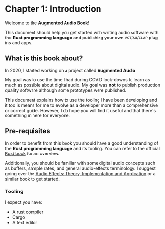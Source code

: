 # Chapter 1: Introduction

Welcome to the **Augmented Audio Book**!

This document should help you get started with writing audio software with the **Rust programming language** and
publishing your own `VST`/`AU`/`CLAP` plug-ins and apps.

## What is this book about?

In 2020, I started working on a project called **Augmented Audio**

My goal was to use the time I had during COVID lock-downs to learn as much as possible about digital audio. 
My goal was **not** to publish production quality software although some prototypes were published.

This document explains how to use the tooling I have been developing and it too is means for me to evolve as a
developer more than a comprehensive or correct guide. However, I do hope you will find it useful and that there's
something in here for everyone.

## Pre-requisites

In order to benefit from this book you should have a good understanding of the **Rust programming language**
and its tooling. You can refer to the official [Rust book](https://doc.rust-lang.org/book/) for an overview.

Additionally, you should be familiar with some digital audio concepts such as buffers, sample rates, and
general audio-effects terminology. I suggest going over the [Audio Effects: Theory, Implementation and Application](https://www.amazon.com/Audio-Effects-Theory-Implementation-Application/dp/1466560282) or
a similar book to get started.

### Tooling

I expect you have:

* A rust compiler
* Cargo
* A text editor